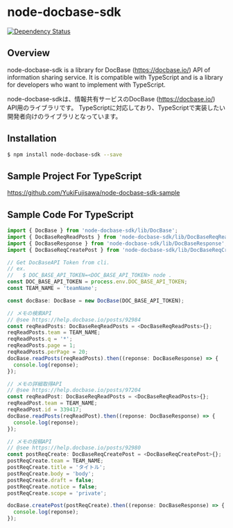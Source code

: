 # node-docbase-sdk 

[![Dependency Status](https://beta.gemnasium.com/badges/github.com/YukiFujisawa/node-docbase-sdk.svg)](https://beta.gemnasium.com/projects/github.com/YukiFujisawa/node-docbase-sdk)

## Overview

node-docbase-sdk is a library for DocBase (https://docbase.io/) API of information sharing service.
It is compatible with TypeScript and is a library for developers who want to implement with TypeScript.

node-docbase-sdkは、情報共有サービスのDocBase (https://docbase.io/) API用のライブラリです。
TypeScriptに対応しており、TypeScriptで実装したい開発者向けのライブラリとなっています。

## Installation

```bash
$ npm install node-docbase-sdk --save
```

## Sample Project For TypeScript

https://github.com/YukiFujisawa/node-docbase-sdk-sample

## Sample Code For TypeScript

```typescript
import { DocBase } from 'node-docbase-sdk/lib/DocBase';
import { DocBaseReqReadPosts } from 'node-docbase-sdk/lib/DocBaseReqReadPosts';
import { DocBaseResponse } from 'node-docbase-sdk/lib/DocBaseResponse';
import { DocBaseReqCreatePost } from 'node-docbase-sdk/lib/DocBaseReqCreatePost';

// Get DocBaseAPI Token from cli.
// ex.
//   $ DOC_BASE_API_TOKEN=<DOC_BASE_API_TOKEN> node .
const DOC_BASE_API_TOKEN = process.env.DOC_BASE_API_TOKEN;
const TEAM_NAME = 'teamName';

const docBase: DocBase = new DocBase(DOC_BASE_API_TOKEN);

// メモの検索API
// @see https://help.docbase.io/posts/92984
const reqReadPosts: DocBaseReqReadPosts = <DocBaseReqReadPosts>{};
reqReadPosts.team = TEAM_NAME;
reqReadPosts.q = '*';
reqReadPosts.page = 1;
reqReadPosts.perPage = 20;
docBase.readPosts(reqReadPosts).then((reponse: DocBaseResponse) => {
  console.log(reponse);
});

// メモの詳細取得API
// @see https://help.docbase.io/posts/97204
const reqReadPost: DocBaseReqReadPosts = <DocBaseReqReadPosts>{};
reqReadPost.team = TEAM_NAME;
reqReadPost.id = 339417;
docBase.readPosts(reqReadPost).then((reponse: DocBaseResponse) => {
  console.log(reponse);
});

// メモの投稿API
// @see https://help.docbase.io/posts/92980
const postReqCreate: DocBaseReqCreatePost = <DocBaseReqCreatePost>{};
postReqCreate.team = TEAM_NAME;
postReqCreate.title = 'タイトル';
postReqCreate.body = 'body';
postReqCreate.draft = false;
postReqCreate.notice = false;
postReqCreate.scope = 'private';

docBase.createPost(postReqCreate).then((reponse: DocBaseResponse) => {
  console.log(reponse);
});
```
